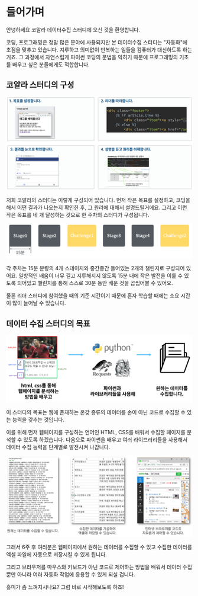 # 들어가며

안녕하세요 코알라 데이터수집 스터디에 오신 것을 환영합니다.

 코딩, 프로그래밍은 정말 많은 분야에 사용되지만 본 데이터수집 스터디는 "자동화"에 초점을 맞추고 있습니다. 지루하고 의미없이 반복하는 일들을 컴퓨터가 대신하도록 하는 거죠. 그 과정에서 자연스럽게 파이썬 코딩의 문법을 익히기 때문에 프로그래밍의 기초를 배우고 싶은 분들에게도 적합합니다.



## 코알라 스터디의 구성

![](.gitbook/assets/image%20%28302%29.png)

 저희 코알라의 스터디는 이렇게 구성되어 있습니다. 먼저 작은 목표를 설정하고, 코딩을 해서 어떤 결과가 나오는지 확인한 후, 그 원리에 대해서 설명드릴거에요. 그리고 이런 작은 목표를 네 개 달성하는 것으로 한 주차의 스터디가 구성됩니다.



![](.gitbook/assets/image%20%28394%29.png)

 각 주차는 15분 분량의 4개 스테이지와 중간중간 들어있는 2개의 챌린지로 구성되어 있어요. 일방적인 배움이 너무 길고 지루해지지 않도록 15분 내에 작은 발전을 이룰 수 있도록 되어있고 챌린지를 통해 스스로 30분 동안 배운 것을 곱씹어볼 수 있어요.

물론 리더 스터디에 참여했을 때의 기준 시간이기 때문에 혼자 학습할 때에는 소요 시간이 많이 늘어날 수 있습니다.



## 데이터 수집 스터디의 목표

![](.gitbook/assets/image%20%28400%29.png)

이 스터디의 목표는 웹에 존재하는 온갖 종류의 데이터를 손이 아닌 코드로 수집할 수 있는 능력을 갖추는 것입니다.

이를 위해 먼저 웹페이지를 구성하는 언어인 HTML, CSS를 배워서 수집할 페이지를 분석할 수 있도록 하겠습니다. 다음으로 파이썬을 배우고 여러 라이브러리들을 사용해서 데이터 수집 능력을 단계별로 발전시켜 나갑니다.



![](.gitbook/assets/image%20%28146%29.png)

그래서 6주 후 여러분은 웹페이지에서 원하는 데이터를 수집할 수 있고 수집한 데이터를 엑셀 파일에 자동으로 저장시킬 수 있게 됩니다.

그리고 브라우저를 마우스와 키보드가 아닌 코드로 제어하는 방법을 배워서 데이터 수집뿐만 아니라 여러 자동화 작업에 응용할 수 있게 되실 겁니다.



흥미가 좀 느껴지시나요? 그럼 바로 시작해보도록 하죠!

